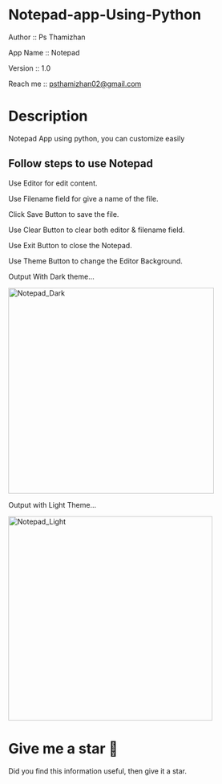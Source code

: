 # Notepad-app-Using-Python

Author :: Ps Thamizhan

App Name :: Notepad

Version :: 1.0

Reach me :: psthamizhan02@gmail.com

# Description

Notepad App using python, you can customize easily

Follow steps to use Notepad
-------------------------------------------------------
Use Editor for edit content.

Use Filename field for give a name of the file.


Click Save Button to save the file.


Use Clear Button to clear both editor & filename field.


Use Exit Button to close the Notepad.


Use Theme Button to change the Editor Background.


Output With Dark theme...

<img width="410" alt="Notepad_Dark" src="https://github.com/psvel6672/Notepad-app-Using-Python/assets/140797046/ee9f6e03-7836-4461-b2ac-4828bcab1e08">

Output with Light Theme...

<img width="407" alt="Notepad_Light" src="https://github.com/psvel6672/Notepad-app-Using-Python/assets/140797046/decb0cf6-b4d7-410b-bcf2-67d44a81693f">

# Give me a star 🌟

Did you find this information useful, then give it a star.

